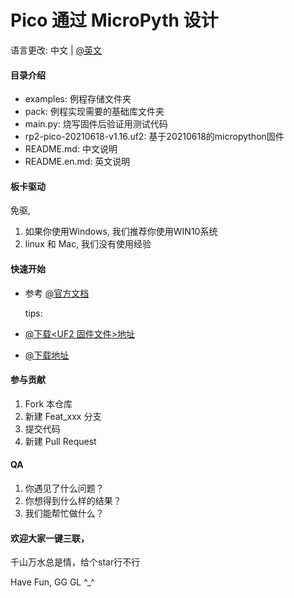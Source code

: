 # Pico 通过 MicroPyth 设计
语言更改: 中文 | [@英文](https://gitee.com/dxg_Project/Raspberry-Pi-Pico/blob/master/README.md)

#### 目录介绍
- examples: 例程存储文件夹
- pack: 例程实现需要的基础库文件夹
- main.py: 烧写固件后验证用测试代码
- rp2-pico-20210618-v1.16.uf2: 基于20210618的micropython固件
- README.md: 中文说明
- README.en.md: 英文说明

#### 板卡驱动
免驱,
1.  如果你使用Windows, 我们推荐你使用WIN10系统
2.  linux 和 Mac, 我们没有使用经验

#### 快速开始
- 参考 [@官方文档](https://www.raspberrypi.org/documentation/rp2040/getting-started/#getting-started-with-micropython)
  
  tips: 
- [@下载<UF2 固件文件>地址](https://micropython.org/download/rp2-pico/rp2-pico-latest.uf2)
- [@下载<Thonny>地址](https://micropython.org/download/rp2-pico/rp2-pico-latest.uf2)

#### 参与贡献
1.  Fork 本仓库
2.  新建 Feat_xxx 分支
3.  提交代码
4.  新建 Pull Request

#### QA
1.  你遇见了什么问题？
2.  你想得到什么样的结果？
3.  我们能帮忙做什么？


#### 欢迎大家一键三联，
千山万水总是情，给个star行不行  

Have Fun, GG GL  ^_^